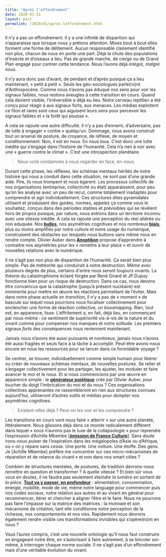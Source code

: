 ```yaml
---
title: "Après l'effondrement"
date: 2020-01-31
layout: post
permalink: /2020/01/apres-leffondrement.html
---
```


Il n’y a pas un effondrement. Il y a une infinité de disparition qui n’apparaisse que lorsque nous y prêtons attention. Mises bout à bout elles forment une forme de délitement. Aucun responsable clairement identifié non plus, chacun de nous en porte une part. Déjà la chute des populations d’insecte et d’oiseaux a lieu. Pas de grande marche, de cierge ou de Grand Plan engagé pour contrer cette tendance. Nous l’avons déjà <em>intégré, malgré nous</em>.

Il n’y aura donc pas d’avant, de pendant et d’après puisque ça a lieu maintenant, « petit à petit ». Seuls les géo-sociologues parle(ro)nt d'Anthropocène. Comme nous n’avons pas éduqué nos sens pour voir les signaux faibles, nous restons aveugles à cette transition en cours. Quand cela devient visible, l’irréversible a déjà eu lieu. Notre cerveau reptilien a été conçu pour réagir à aux signaux forts, aux menaces. Les médias exploitent ce filon et rares sont ceux qui aiguisent leurs sens pour percevoir les signaux faibles et « la forêt qui pousse ».

A cela se rajoute une autre difficulté. Il n’y a pas d’ennemi, d’adversaire, pas de lutte à engager « contre » quelqu'un. Dommage, nous avons construit tout un arsenal de posture, de croyance, de réflexe, de moyen et conditionnement. Non, il est en nous. En nous tous. C’est donc une lutte inédite qui s’engage dans l’histoire de l’humanité. Cela n’a rien à voir avec une « guerre contre le climat ». C’est une introspection planétaire.
<blockquote>Nous voilà condamnés à nous regarder en face, en-nous.</blockquote>
<!--more-->

Durant cette phase, les réflexes, les schémas mentaux hérités de notre histoire qui nous a conduit dans cette situation, ne sont pas d’une grande aide. Pire, ils nous trompent et nous égarent. Les processus collectifs de nos organisations (entreprise, collectivité ou état) apparaissent, pour peu qu’on les analyse avec un peu de recul, comme totalement inadaptés pour comprendre et agir individuellement. Ces structures dites pyramidales utilisent et produisent des guides, normes, appelez ça comme vous le souhaitez, conçus dans des périodes stables et prévisibles qui se révèlent hors de propos puisque, par nature, nous entrons dans un territoire inconnu avec une vitesse inédite. A cela se rajoute une perception du réel altérée ou non eduquée. Nos<strong> <a href="https://fr.wikipedia.org/wiki/Bulle_de_filtres">bulles</a></strong>, nos asymétries cognitives et nos nombreux<strong> <a href="https://fr.wikipedia.org/wiki/Biais_cognitif">biais</a></strong>, plus ou moins amplifiés par notre culture et notre usage du numérique, construisent des obstacles sur lesquels nous buttons sans même nous en rendre compte. Olivier Auber dans<strong> <a href="https://boutique.fypeditions.com/products/anoptikon-une-exploration-de-linternet-invisible">Anoptikon</a></strong> propose d’apprendre à connaitre nos asymétries pour les « remettre à leur place » et ouvrir de nouvelles relations avec le numérique.

Il ne s’agit pas non plus de disparition de l’humanité. Ça serait bien plus simple. Pas de météorite qui conduirait à notre destruction. Même avec plusieurs degrés de plus, certains d'entre nous seront toujours vivants. La théorie du catastrophisme éclairé forgée par René Girard et JP.Dupuy fonctionne bien pour un risque de destruction. Dans ce cas, nous devons être convaincus que la catastrophe (jusqu’à présent nucléaire) est imminente pour mettre en œuvre les réactions permettant de l’éviter. Mais dans notre phase actuelle en <em>transition</em>, il n’y a pas de « moment » de bascule sur lequel nous pourrions nous focaliser collectivement pour enclencher une forme de réaction collective, un <em>boostrapping</em>. Rien, tout est, en apparence, lisse. L’effritement a, en fait, déjà lieu, en commençant par nous-même : ce sentiment de supériorité vis-à-vis de la nature et du vivant comme pour compenser nos manques et notre solitude. Les premiers signaux <em>forts</em> des conséquences nous reviennent maintenant.

Jamais nous n’avons été aussi puissants et nombreux, jamais nous n’avons été aussi fragiles et seuls face à la tâche à accomplir. Peut-être avons-nous encore en nous les ressources pour se lancer dans ce formidable voyage ?

Se centrer, se trouver, individuellement comme simple humain pour libérer ou créer de nouveaux schémas mentaux, de nouvelles postures. Se relier et s’engager collectivement pour les partager, les ajuster, les moduler et faire avancer le <em>moi</em> et le <em>nous</em>. Et si nous commencions par une œuvre en apparence simple : le <a href="https://poietic-generator.net/?lang=fr_fr" target="_blank" rel="noopener noreferrer"><strong>générateur poiétique</strong></a> crée par Olivier Auber, pour toucher du doigt l'imbrication du moi et du nous ? Ces organisations collectives apprenantes ne rassembleront en rien aux structures connues aujourd’hui, utiliseront d’autres outils et médias pour <em>dompter </em>nos asymétries cognitives.
<blockquote>Existent-elles déjà ? Peut-on les voir et les comprendre ?</blockquote>
Les transitions en cours vont nous faire « atterrir » sur une autre planète, littéralement. Nous glissons déjà dans ce monde radicalement différent dans lequel « nous n’aurons pas le luxe de la collapsologie » pour reprendre l’expression d’Achille Mbembe [<strong><a href="https://www.franceculture.fr/emissions/la-suite-dans-les-idees/la-suite-dans-les-idees-emission-du-samedi-25-janvier-2020">émission de France Culture</a></strong>]. Sans doute irons-nous puiser de l’inspiration dans les mégalopoles d’Asie ou d’Afrique, où « on y répare sans cesse. Une porte. Une voiture. Une étoffe. Des gens. Je [Achille Mbembe] préfère me concentrer sur ces micro-mécanismes de réparation et de relance du vivant » et non dans nos smart cities ?

Combien de structures mentales, de postures, de tradition devrons-nous remettre en question et transformer ? A quelle vitesse ? Et bien sûr vous vous en doutez, il ne faudra pas seulement <em>éteindre la lumière en sortant de la pièce</em>. <a href="https://www.youtube.com/watch?v=tjoR2rUrja0" target="_blank" rel="noopener noreferrer"><strong>Tout va y passer, en profondeur</strong></a> : alimentation, consommation, énergie, mobilité, mode de vie, même notre language pour commencer puis nos codes sociaux, notre relation aux autres et au vivant en général pour recommencer, itérer et chercher à aligner l’être et le faire. Nous ne pourrons pas faire l’impasse sur la matrice des matrices : la monnaie et son mécanisme de création, tant elle conditionne notre perception de la richesse, nos comportements et nos vies. Rapidement nous devrons également rendre visible ces transformations invisibles qui s’opère(ro)nt en nous ?

Vous l’aurez compris, c’est une nouvelle ontologie qu’il nous faut construire en engageant notre être, en s’autorisant à faire autrement, à se bricoler soi-même, à interroger chaque norme sociale. Il ne s’agit pas d’un effondrement mais d’une véritable évolution du vivant.